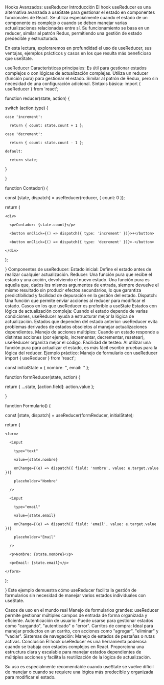 Hooks Avanzados: useReducer
Introducción
El hook useReducer es una alternativa avanzada a useState para gestionar el estado en componentes funcionales de React. Se utiliza especialmente cuando el estado de un componente es complejo o cuando se deben manejar varias actualizaciones relacionadas entre sí. Su funcionamiento se basa en un reducer, similar al patrón Redux, permitiendo una gestión de estado predecible y estructurada.

En esta lectura, exploraremos en profundidad el uso de useReducer, sus ventajas, ejemplos prácticos y casos en los que resulta más beneficioso que useState.

useReducer
Características principales:
Es útil para gestionar estados complejos o con lógicas de actualización complejas.
Utiliza un reducer (función pura) para gestionar el estado.
Similar al patrón de Redux, pero sin necesidad de una configuración adicional.
Sintaxis básica:
import { useReducer } from 'react';

function reducer(state, action) {

  switch (action.type) {

    case 'increment':

      return { count: state.count + 1 };

    case 'decrement':

      return { count: state.count - 1 };

    default:

      return state;

  }

}

function Contador() {

  const [state, dispatch] = useReducer(reducer, { count: 0 });

  return (

    <div>

      <p>Contador: {state.count}</p>

      <button onClick={() => dispatch({ type: 'increment' })}>+</button>

      <button onClick={() => dispatch({ type: 'decrement' })}>-</button>

    </div>

  );

}
Componentes de useReducer:
Estado inicial: Define el estado antes de realizar cualquier actualización.
Reducer: Una función pura que recibe el estado y una acción, devolviendo el nuevo estado. Una función pura es aquella que, dados los mismos argumentos de entrada, siempre devuelve el mismo resultado sin producir efectos secundarios, lo que garantiza predictibilidad y facilidad de depuración en la gestión del estado.
Dispatch: Una función que permite enviar acciones al reducer para modificar el estado.
Casos en los que useReducer es preferible a useState
Estados con lógica de actualización compleja: Cuando el estado depende de varias condiciones, useReducer ayuda a estructurar mejor la lógica de actualización.
Estados que dependen del estado anterior: useReducer evita problemas derivados de estados obsoletos al manejar actualizaciones dependientes.
Manejo de acciones múltiples: Cuando un estado responde a distintas acciones (por ejemplo, incrementar, decrementar, resetear), useReducer organiza mejor el código.
Facilidad de testeo: Al utilizar una función pura para actualizar el estado, es más fácil escribir pruebas para la lógica del reducer.
Ejemplo práctico: Manejo de formulario con useReducer
import { useReducer } from 'react';

const initialState = { nombre: '', email: '' };

function formReducer(state, action) {

  return { ...state, [action.field]: action.value };

}

function Formulario() {

  const [state, dispatch] = useReducer(formReducer, initialState);

  return (

    <form>

      <input

        type="text"

        value={state.nombre}

        onChange={(e) => dispatch({ field: 'nombre', value: e.target.value })}

        placeholder="Nombre"

      />

      <input

        type="email"

        value={state.email}

        onChange={(e) => dispatch({ field: 'email', value: e.target.value })}

        placeholder="Email"

      />

      <p>Nombre: {state.nombre}</p>

      <p>Email: {state.email}</p>

    </form>

  );

}
Este ejemplo demuestra cómo useReducer facilita la gestión de formularios sin necesidad de manejar varios estados individuales con useState.

Casos de uso en el mundo real
Manejo de formularios grandes: useReducer permite gestionar múltiples campos de entrada de forma organizada y eficiente.
Autenticación de usuario: Puede usarse para gestionar estados como "cargando", "autenticado" o "error".
Carritos de compra: Ideal para manejar productos en un carrito, con acciones como "agregar", "eliminar" y "vaciar".
Sistemas de navegación: Manejo de estados de pestañas o rutas activas.
Conclusión
El hook useReducer es una herramienta poderosa cuando se trabaja con estados complejos en React. Proporciona una estructura clara y escalable para manejar estados dependientes de múltiples acciones y facilita la reutilización de la lógica de actualización.

Su uso es especialmente recomendable cuando useState se vuelve difícil de manejar o cuando se requiere una lógica más predecible y organizada para modificar el estado.